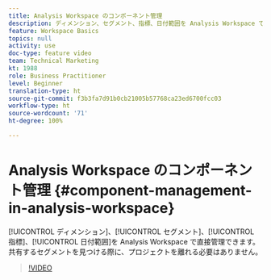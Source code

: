 ```yaml
---
title: Analysis Workspace のコンポーネント管理
description: ディメンション、セグメント、指標、日付範囲を Analysis Workspace で直接管理できます。 共有するセグメントを見つける際に、プロジェクトを離れる必要はありません。
feature: Workspace Basics
topics: null
activity: use
doc-type: feature video
team: Technical Marketing
kt: 1988
role: Business Practitioner
level: Beginner
translation-type: ht
source-git-commit: f3b3fa7d91b0cb21005b57768ca23ed6700fcc03
workflow-type: ht
source-wordcount: '71'
ht-degree: 100%

---
```



# Analysis Workspace のコンポーネント管理 {#component-management-in-analysis-workspace}

[!UICONTROL ディメンション]、[!UICONTROL セグメント]、[!UICONTROL 指標]、[!UICONTROL 日付範囲]を Analysis Workspace で直接管理できます。 共有するセグメントを見つける際に、プロジェクトを離れる必要はありません。

>[!VIDEO](https://video.tv.adobe.com/v/24095/?quality=12)
